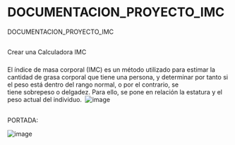 # DOCUMENTACION_PROYECTO_IMC
DOCUMENTACION_PROYECTO_IMC
##
Crear una Calculadora IMC

###
El índice de masa corporal (IMC) es un método utilizado para estimar la cantidad de grasa corporal que tiene una persona, y determinar por tanto si el peso está dentro del rango normal, o por el contrario, se tiene sobrepeso o delgadez. Para ello, se pone en relación la estatura y el peso actual del individuo. 
![image](https://user-images.githubusercontent.com/38921558/204085626-86289df8-f972-4536-9963-c26aca3cde86.png)

##
PORTADA:

![image](https://user-images.githubusercontent.com/38921558/204085647-9c4f65ad-64d4-4124-bb08-505691b53921.png)
